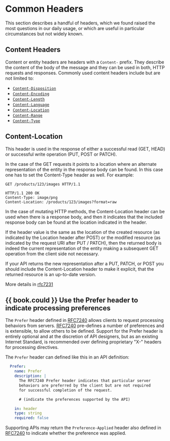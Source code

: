 # Common Headers

This section describes a handful of headers, which we found raised the most questions in our daily usage, or which are useful in particular circumstances but not widely known.

## Content Headers

Content or entity headers are headers with a `Content-` prefix. They describe the content of the body of the message and
they can be used in both, HTTP requests and responses. Commonly used content headers include but are not limited to:

 - [`Content-Disposition`](https://tools.ietf.org/html/rfc6266)
 - [`Content-Encoding`](https://tools.ietf.org/html/rfc7231#section-3.1.2.2)
 - [`Content-Length`](https://tools.ietf.org/html/rfc7230#section-3.3.2)
 - [`Content-Language`](https://tools.ietf.org/html/rfc7231#section-3.1.3.2)
 - [`Content-Location`](https://tools.ietf.org/html/rfc7231#section-3.1.4.2)
 - [`Content-Range`](https://tools.ietf.org/html/rfc7233#section-4.2)
 - [`Content-Type`](https://tools.ietf.org/html/rfc7231#section-3.1.1.5)

## Content-Location

This header is used in the response of either a successful read (GET, HEAD) or successful write operation (PUT, POST or PATCH).

In the case of the GET requests it points to a location where an alternate representation of the
entity in the response body can be found. In this case one
has to set the Content-Type header as well. For example:

```http
GET /products/123/images HTTP/1.1

HTTP/1.1 200 OK
Content-Type: image/png
Content-Location: /products/123/images?format=raw
```

In the case of mutating HTTP methods, the Content-Location header can be used when there is a response body,
and then it indicates that the included response body can be found at the location indicated in the header.

If the header value is the same as the location of the created resource (as indicated by the Location header
after POST) or the modified resource (as indicated by the request URI after PUT / PATCH), then the returned
body is indeed the current representation of the entity making a subsequent GET operation from the client side
not necessary.

If your API returns the new representation after a PUT, PATCH, or POST you should include the Content-Location header
to make it explicit, that the returned resource is an up-to-date version.

More details in [rfc7231](https://tools.ietf.org/html/rfc7231#section-3.1.4.2)


## {{ book.could }} Use the Prefer header to indicate processing preferences

The  `Prefer` header defined in [RFC7240](https://tools.ietf.org/html/rfc7240) allows clients to request processing behaviors from servers. [RFC7240](https://tools.ietf.org/html/rfc7240) pre-defines a number of preferences and is extensible, to allow others to be defined. Support for the Prefer header is entirely optional and at the discretion of API designers, but as an existing Internet Standard, is recommended over defining proprietary "X-" headers for processing directives. 

The `Prefer` header can defined like this in an API definition:

```yaml
  Prefer:
    name: Prefer
    description: |
      The RFC7240 Prefer header indicates that particular server 
      behaviors are preferred by the client but are not required 
      for successful completion of the request. 

      # (indicate the preferences supported by the API)

    in: header
    type: string  
    required: false
```

Supporting APIs may return the `Preference-Applied` header also defined in [RFC7240](https://tools.ietf.org/html/rfc7240) to indicate whether the preference was applied.

